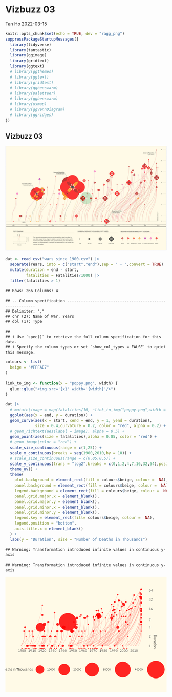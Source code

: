 Vizbuzz 03
================
Tan Ho
2022-03-15

``` r
knitr::opts_chunk$set(echo = TRUE, dev = "ragg_png")
suppressPackageStartupMessages({
  library(tidyverse)
  library(tantastic)
  library(ggimage)
  library(gridtext)
  library(ggtext)
  # library(ggthemes)
  # library(ggtext)
  # library(gridtext)
  # library(ggbeeswarm)
  # library(paletteer)
  # library(ggbeeswarm)
  # library(usmap)
  # library(ggVennDiagram)
  # library(ggridges)
})
```

## Vizbuzz 03

![goal plot](plot.png)

``` r
dat <- read_csv("wars_since_1900.csv") |> 
  separate(Years, into = c("start","end"),sep = " - ",convert = TRUE) |> 
  mutate(duration = end - start,
         fatalities = Fatalities/1000) |> 
  filter(fatalities > 1)
```

    ## Rows: 266 Columns: 4

    ## -- Column specification --------------------------------------------------------
    ## Delimiter: ","
    ## chr (2): Name of War, Years
    ## dbl (1): Type

    ## 
    ## i Use `spec()` to retrieve the full column specification for this data.
    ## i Specify the column types or set `show_col_types = FALSE` to quiet this message.

``` r
colours <- list(
  beige = "#FFFAE7"
)

link_to_img <- function(x = "poppy.png", width) {
  glue::glue("<img src='{x}' width='{width}'/>")
}
```

``` r
dat |>
  # mutate(image = map(fatalities/10, ~link_to_img("poppy.png",width = .x))) |> 
  ggplot(aes(x = end, y = duration)) + 
  geom_curve(aes(x = start, xend = end, y = 1, yend = duration), 
             size = 0.4,curvature = 0.2, color = "red", alpha = 0.2) +
  # geom_richtext(aes(label = image), alpha = 0.5) + 
  geom_point(aes(size = fatalities),alpha = 0.85, color = "red") +
  # geom_image(color = "red") +
  scale_size_continuous(range = c(1,25)) +
  scale_x_continuous(breaks = seq(1900,2010,by = 10)) +
  # scale_size_continuous(range = c(0.05,0.5)) +
  scale_y_continuous(trans = "log2",breaks = c(0,1,2,4,7,16,32,64),position = "right") +
  theme_uv() +
  theme(
    plot.background = element_rect(fill = colours$beige, colour =  NA),
    panel.background = element_rect(fill = colours$beige, colour =  NA),
    legend.background = element_rect(fill = colours$beige, colour =  NA),
    panel.grid.major.x = element_blank(),
    panel.grid.major.y = element_blank(),
    panel.grid.minor.x = element_blank(),
    panel.grid.minor.y = element_blank(),
    legend.key = element_rect(fill= colours$beige, colour =  NA),
    legend.position = "bottom",
    axis.title.x = element_blank()
  ) + 
  labs(y = "Duration", size = "Number of Deaths in Thousands")
```

    ## Warning: Transformation introduced infinite values in continuous y-axis

    ## Warning: Transformation introduced infinite values in continuous y-axis

![](readme_files/figure-gfm/plot-1.png)<!-- -->
